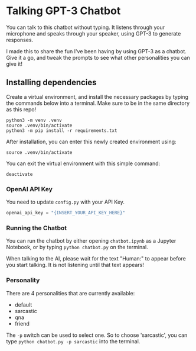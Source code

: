 # Talking GPT-3 Chatbot

You can talk to this chatbot without typing. It listens through your microphone and speaks
through your speaker, using GPT-3 to generate responses.

I made this to share the fun I've been having by using GPT-3 as a chatbot. Give it a go,
and tweak the prompts to see what other personalities you can give it!


## Installing dependencies

Create a virtual environment, and install the necessary packages by typing the commands
below into a terminal. Make sure to be in the same directory as this repo!

```shell
python3 -m venv .venv
source .venv/bin/activate
python3 -m pip install -r requirements.txt
```

After installation, you can enter this newly created environment using:

```shell
source .venv/bin/activate
```

You can exit the virtual environment with this simple command:

```shell
deactivate
```

### OpenAI API Key

You need to update `config.py` with your API Key.

```python
openai_api_key = "{INSERT_YOUR_API_KEY_HERE}"
```


### Running the Chatbot

You can run the chatbot by either opening `chatbot.ipynb` as a Jupyter Notebook, or
by typing `python chatbot.py` on the terminal.

When talking to the AI, please wait for the text "Human:" to appear before you start
talking. It is not listening until that text appears!

### Personality

There are 4 personalities that are currently available:
* default
* sarcastic
* qna
* friend

The `-p` switch can be used to select one. So to choose 'sarcastic', you can type
`python chatbot.py -p sarcastic` into the terminal.





